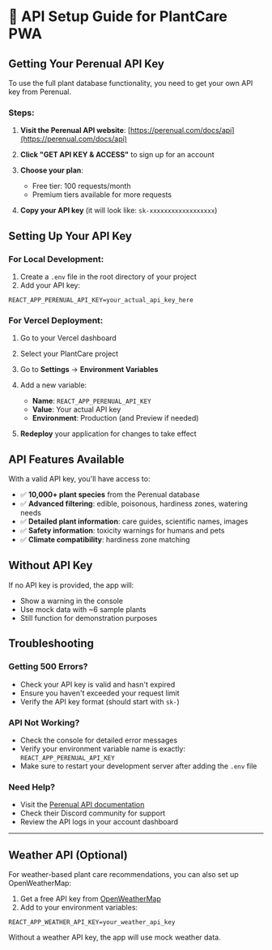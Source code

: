 # 🌱 API Setup Guide for PlantCare PWA

## Getting Your Perenual API Key

To use the full plant database functionality, you need to get your own API key from Perenual.

### Steps:

1. **Visit the Perenual API website**: [https://perenual.com/docs/api](https://perenual.com/docs/api)

2. **Click "GET API KEY & ACCESS"** to sign up for an account

3. **Choose your plan**:
   - Free tier: 100 requests/month 
   - Premium tiers available for more requests

4. **Copy your API key** (it will look like: `sk-xxxxxxxxxxxxxxxxxx`)

## Setting Up Your API Key

### For Local Development:

1. Create a `.env` file in the root directory of your project
2. Add your API key:
```
REACT_APP_PERENUAL_API_KEY=your_actual_api_key_here
```

### For Vercel Deployment:

1. Go to your Vercel dashboard
2. Select your PlantCare project
3. Go to **Settings** → **Environment Variables**
4. Add a new variable:
   - **Name**: `REACT_APP_PERENUAL_API_KEY`
   - **Value**: Your actual API key
   - **Environment**: Production (and Preview if needed)

5. **Redeploy** your application for changes to take effect

## API Features Available

With a valid API key, you'll have access to:

- ✅ **10,000+ plant species** from the Perenual database
- ✅ **Advanced filtering**: edible, poisonous, hardiness zones, watering needs
- ✅ **Detailed plant information**: care guides, scientific names, images
- ✅ **Safety information**: toxicity warnings for humans and pets
- ✅ **Climate compatibility**: hardiness zone matching

## Without API Key

If no API key is provided, the app will:
- Show a warning in the console
- Use mock data with ~6 sample plants
- Still function for demonstration purposes

## Troubleshooting

### Getting 500 Errors?
- Check your API key is valid and hasn't expired
- Ensure you haven't exceeded your request limit
- Verify the API key format (should start with `sk-`)

### API Not Working?
- Check the console for detailed error messages
- Verify your environment variable name is exactly: `REACT_APP_PERENUAL_API_KEY`
- Make sure to restart your development server after adding the `.env` file

### Need Help?
- Visit the [Perenual API documentation](https://perenual.com/docs/api)
- Check their Discord community for support
- Review the API logs in your account dashboard

---

## Weather API (Optional)

For weather-based plant care recommendations, you can also set up OpenWeatherMap:

1. Get a free API key from [OpenWeatherMap](https://openweathermap.org/api)
2. Add to your environment variables:
```
REACT_APP_WEATHER_API_KEY=your_weather_api_key
```

Without a weather API key, the app will use mock weather data. 